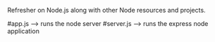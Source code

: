 Refresher on Node.js along with other Node resources and projects. 

#app.js --> runs the node server
#server.js --> runs the express node application
